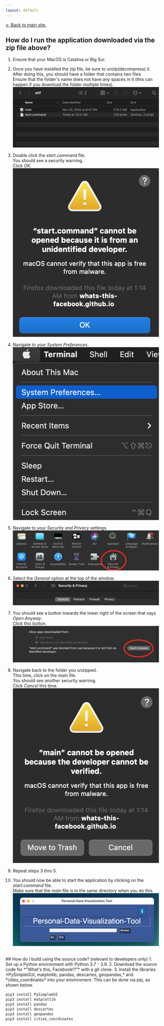 ```yaml
---
layout: default
---
```

[<- Back to main site.](https://whats-this-facebook.github.io/Personal-Data-Visualization-Tool/)

## How do I run the application downloaded via the zip file above?

1. Ensure that your MacOS is Catalina or Big Sur.   
2. Once you have installed the zip file, be sure to unzip(decompress) it.  
After doing this, you should have a folder that contains two files.  
Ensure that the folder's name does not have any spaces in it (this can happen if you download the folder multiple times).
![two files picture](imgs/two_files.png)

3. Double click the *start.command* file.  
You should see a security warning.  
Click *OK*.  
![start command file warning](imgs/start_command_warning.png)  

4. Navigate to your *System Preferences*.  
![navigate to system preferences](imgs/system_preferences_nav.png)

5. Navigate to your *Security and Privacy* settings.  
![navigate to security settings](imgs/security_nav.png)

6. Select the *General* option at the top of the window.  
![navigate to system preferences](imgs/security_general.png)

7. You should see a button towards the lower right of the screen that says *Open Anyway*.  
Click this button.  
![open anyway button](imgs/open_anyway.png)

8. Navigate back to the folder you unzipped.  
This time, click on the *main* file.  
You should see another security warning.  
Click *Cancel* this time.  
![main file warning](imgs/main_warning.png)  

9. Repeat steps 3 thru 5.  

10. You should now be able to start the application by clicking on the *start.command* file.  
Make sure that the *main* file is in the same directory when you do this.  
![tool screen](imgs/tool_screen.png)
  
<br/>
## How do I build using the source code?  (relevant to developers only)
1. Set up a Python environment with Python 3.7 - 3.9.
2. Download the source code for *"What's this, Facebook!?"* with a git clone.
3. Install the libraries *PySimpleGUI, matplotlib, pandas, descartes, geopandas,* and *cities_coordinates* into your environment.  
This can be done via pip, as shown below.

```
pip3 install PySimpleGUI
pip3 install matplotlib
pip3 install pandas
pip3 install descartes
pip3 install geopandas
pip3 install cities_coordinates
```
